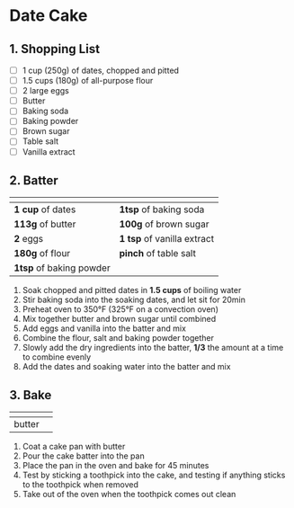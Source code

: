 # Date Cake

## 1. Shopping List
- [ ] 1 cup (250g) of dates, chopped and pitted
- [ ] 1.5 cups (180g) of all-purpose flour
- [ ] 2 large eggs
- [ ] Butter
- [ ] Baking soda
- [ ] Baking powder
- [ ] Brown sugar
- [ ] Table salt
- [ ] Vanilla extract

## 2. Batter
|<!-- -->|<!-- -->|
|---|---|
| **1 cup** of dates | **1tsp** of baking soda  |
| **113g** of butter | **100g** of brown sugar |
| **2** eggs | **1 tsp** of vanilla extract |
| **180g** of flour | **pinch** of table salt |
| **1tsp** of baking powder | |

1. Soak chopped and pitted dates in **1.5 cups** of boiling water
2. Stir baking soda into the soaking dates, and let sit for 20min
3. Preheat oven to 350°F (325°F on a convection oven)
4. Mix together butter and brown sugar until combined
5. Add eggs and vanilla into the batter and mix
6. Combine the flour, salt and baking powder together
7. Slowly add the dry ingredients into the batter, **1/3** the amount at a time to combine evenly
8. Add the dates and soaking water into the batter and mix

## 3. Bake
|<!-- -->|<!-- -->|
|---|---|
| butter | |

1. Coat a cake pan with butter
2. Pour the cake batter into the pan
3. Place the pan in the oven and bake for 45 minutes
4. Test by sticking a toothpick into the cake, and testing if anything sticks to the toothpick when removed
5. Take out of the oven when the toothpick comes out clean
